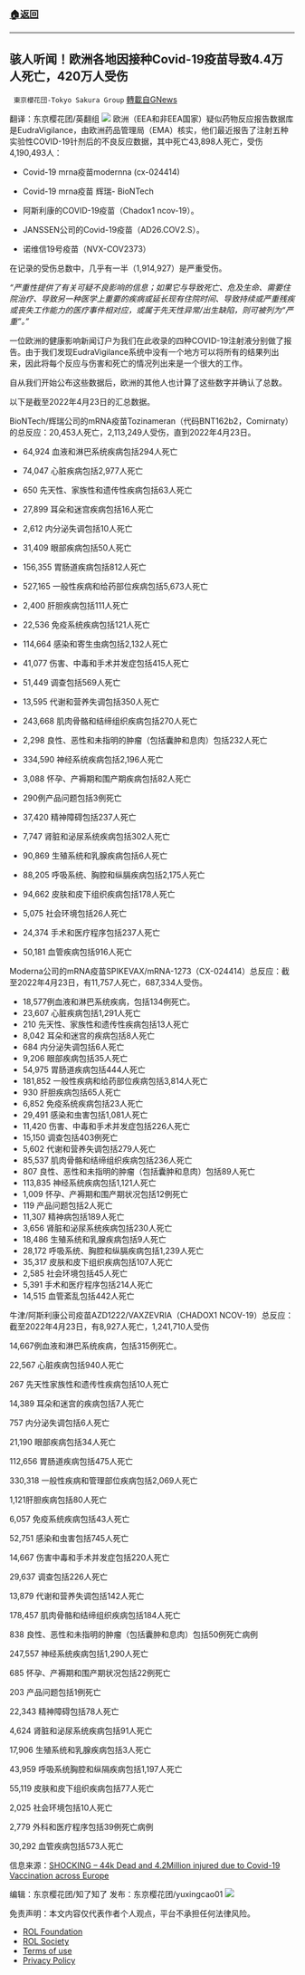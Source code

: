 ###  [:house:返回](README.md)
---


## 骇人听闻！欧洲各地因接种Covid-19疫苗导致4.4万人死亡，420万人受伤
` 東京櫻花団-Tokyo Sakura Group` [轉載自GNews](https://gnews.org/zh-hans/2449393/)

翻译：东京樱花团/英翻组
 ![](https://assets.gnews.org/wp-content/uploads/2022/05/1-5.png) 
欧洲（EEA和非EEA国家）疑似药物反应报告数据库是EudraVigilance，由欧洲药品管理局（EMA）核实，他们最近报告了注射五种实验性COVID-19针剂后的不良反应数据，其中死亡43,898人死亡，受伤4,190,493人：
 
- Covid-19 mrna疫苗modernna (cx-024414)
- Covid-19 mrna疫苗 辉瑞- BioNTech
- 阿斯利康的COVID-19疫苗（Chadox1 ncov-19）。

- JANSSEN公司的Covid-19疫苗（AD26.COV2.S）。
- 诺维信19号疫苗（NVX-COV2373）

在记录的受伤总数中，几乎有一半（1,914,927）是严重受伤。
 
*“严重性提供了有关可疑不良影响的信息；如果它与导致死亡、危及生命、需要住院治疗、导致另一种医学上重要的疾病或延长现有住院时间、导致持续或严重残疾或丧失工作能力的医疗事件相对应，或属于先天性异常/出生缺陷，则可被列为“严重”。”*
 
一位欧洲的健康影响新闻订户为我们在此收录的四种COVID-19注射液分别做了报告。由于我们发现EudraVigilance系统中没有一个地方可以将所有的结果列出来，因此将每个反应与伤害和死亡的情况列出来是一个很大的工作。
 
自从我们开始公布这些数据后，欧洲的其他人也计算了这些数字并确认了总数。
 
以下是截至2022年4月23日的汇总数据。
 
BioNTech/辉瑞公司的mRNA疫苗Tozinameran（代码BNT162b2，Comirnaty）的总反应：20,453人死亡，2,113,249人受伤，直到2022年4月23日。

- 64,924 血液和淋巴系统疾病包括294人死亡
- 74,047 心脏疾病包括2,977人死亡
- 650 先天性、家族性和遗传性疾病包括63人死亡
- 27,899 耳朵和迷宫疾病包括16人死亡

- 2,612 内分泌失调包括10人死亡
- 31,409 眼部疾病包括50人死亡
- 156,355 胃肠道疾病包括812人死亡
- 527,165 一般性疾病和给药部位疾病包括5,673人死亡
- 2,400 肝胆疾病包括111人死亡
- 22,536 免疫系统疾病包括121人死亡
- 114,664 感染和寄生虫病包括2,132人死亡
- 41,077 伤害、中毒和手术并发症包括415人死亡
- 51,449 调查包括569人死亡
- 13,595 代谢和营养失调包括350人死亡
- 243,668 肌肉骨骼和结缔组织疾病包括270人死亡
- 2,298 良性、恶性和未指明的肿瘤（包括囊肿和息肉）包括232人死亡
- 334,590 神经系统疾病包括2,196人死亡
- 3,088 怀孕、产褥期和围产期疾病包括82人死亡
- 290例产品问题包括3例死亡
- 37,420 精神障碍包括237人死亡
- 7,747 肾脏和泌尿系统疾病包括302人死亡
- 90,869 生殖系统和乳腺疾病包括6人死亡
- 88,205 呼吸系统、胸腔和纵膈疾病包括2,175人死亡
- 94,662 皮肤和皮下组织疾病包括178人死亡
- 5,075 社会环境包括26人死亡
- 24,374 手术和医疗程序包括237人死亡

- 50,181 血管疾病包括916人死亡

Moderna公司的mRNA疫苗SPIKEVAX/mRNA-1273（CX-024414）总反应：截至2022年4月23日，有11,757人死亡，687,334人受伤。

- 18,577例血液和淋巴系统疾病，包括134例死亡。
- 23,607 心脏疾病包括1,291人死亡
- 210 先天性、家族性和遗传性疾病包括13人死亡
- 8,042 耳朵和迷宫的疾病包括8人死亡
- 684 内分泌失调包括6人死亡
- 9,206 眼部疾病包括35人死亡
- 54,975 胃肠道疾病包括444人死亡
- 181,852 一般性疾病和给药部位疾病包括3,814人死亡
- 930 肝胆疾病包括65人死亡
- 6,852 免疫系统疾病包括23人死亡
- 29,491 感染和虫害包括1,081人死亡
- 11,420 伤害、中毒和手术并发症包括226人死亡
- 15,150 调查包括403例死亡
- 5,602 代谢和营养失调包括279人死亡
- 85,537 肌肉骨骼和结缔组织疾病包括236人死亡
- 807 良性、恶性和未指明的肿瘤（包括囊肿和息肉）包括89人死亡
- 113,835 神经系统疾病包括1,121人死亡
- 1,009 怀孕、产褥期和围产期状况包括12例死亡
- 119 产品问题包括2人死亡
- 11,307 精神病包括189人死亡
- 3,656 肾脏和泌尿系统疾病包括230人死亡
- 18,486 生殖系统和乳腺疾病包括9人死亡
- 28,172 呼吸系统、胸腔和纵膈疾病包括1,239人死亡
- 35,317 皮肤和皮下组织疾病包括107人死亡
- 2,585 社会环境包括45人死亡
- 5,391 手术和医疗程序包括214人死亡
- 14,515 血管紊乱包括442人死亡

牛津/阿斯利康公司疫苗AZD1222/VAXZEVRIA（CHADOX1 NCOV-19）总反应：截至2022年4月23日，有8,927人死亡，1,241,710人受伤
 
14,667例血液和淋巴系统疾病，包括315例死亡。
 
22,567 心脏疾病包括940人死亡
 
267 先天性家族性和遗传性疾病包括10人死亡
 
14,389 耳朵和迷宫的疾病包括7人死亡
 
757 内分泌失调包括6人死亡
 
21,190 眼部疾病包括34人死亡
 
112,656 胃肠道疾病包括475人死亡
 
330,318 一般性疾病和管理部位疾病包括2,069人死亡
 
1,121肝胆疾病包括80人死亡
 
6,057 免疫系统疾病包括43人死亡
 
52,751 感染和虫害包括745人死亡
 
14,667 伤害中毒和手术并发症包括220人死亡
 
29,637 调查包括226人死亡
 
13,879 代谢和营养失调包括142人死亡
 
178,457 肌肉骨骼和结缔组织疾病包括184人死亡
 
838 良性、恶性和未指明的肿瘤（包括囊肿和息肉）包括50例死亡病例
 
247,557 神经系统疾病包括1,290人死亡
 
685 怀孕、产褥期和围产期状况包括22例死亡
 
203 产品问题包括1例死亡
 
22,343 精神障碍包括78人死亡
 
4,624 肾脏和泌尿系统疾病包括91人死亡
 
17,906 生殖系统和乳腺疾病包括3人死亡
 
43,959 呼吸系统胸腔和纵隔疾病包括1,197人死亡
 
55,119 皮肤和皮下组织疾病包括77人死亡
 
2,025 社会环境包括10人死亡
 
2,779 外科和医疗程序包括39例死亡病例
 
30,292 血管疾病包括573人死亡
 
信息来源：[SHOCKING – 44k Dead and 4.2Million injured due to Covid-19 Vaccination across Europe](https://dailyexpose.uk/2022/04/30/44k-dead-covid-vaccination-europe/)
 
编辑：东京樱花团/知了知了
发布：东京樱花团/yuxingcao01
 ![](https://assets.gnews.org/wp-content/uploads/2022/02/二维码-4.jpg) 

免责声明：本文内容仅代表作者个人观点，平台不承担任何法律风险。
  
- [ROL Foundation](https://rolfoundation.org/)
- [ROL Society](https://rolsociety.org/)
- [Terms of use](https://gnews.org/terms-of-use-3/)
- [Privacy Policy](https://gnews.org/privacy-policy/)
